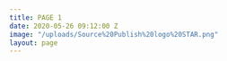 ```yaml
---
title: PAGE 1
date: 2020-05-26 09:12:00 Z
image: "/uploads/Source%20Publish%20logo%20STAR.png"
layout: page
---
```


